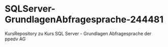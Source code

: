 # SQLServer-GrundlagenAbfragesprache-244481
KursRepository zu Kurs SQL Server - Grundlagen Abfragesprache der ppedv AG
